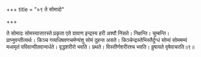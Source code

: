 +++
title = "०९ ते सोमादो"

+++

ते सोमादः सोमस्यात्तारस्ते प्रकृता एते ग्रावाण इन्द्रस्य हरी अश्वौ निंसते। निक्षन्ति। चुम्बन्ति। प्राप्नुवन्तीत्यर्थः। किञ्च गव्यधिषवणचर्मण्यंशु सोमं दुहन्त असते। किञ्चेन्द्रस्तेभिस्तैर्दुग्धं सोम्यं सोममम्यं मध्वमृतं पपिवान्पीतवान्वर्धते। वृद्धशरीरो भवति। प्रथते। विस्तीर्णशरीरश्च भवति। व्रुषायते वृषेवाचरति॥९॥